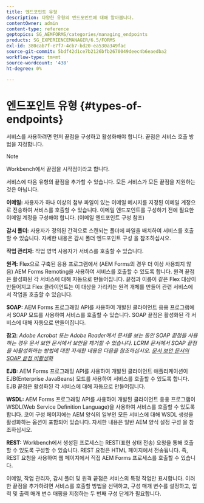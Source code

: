 ```yaml
---
title: 엔드포인트 유형
description: 다양한 유형의 엔드포인트에 대해 알아봅니다.
contentOwner: admin
content-type: reference
geptopics: SG_AEMFORMS/categories/managing_endpoints
products: SG_EXPERIENCEMANAGER/6.5/FORMS
exl-id: 380cab7f-e7f7-4cb7-bd20-ea530a349fac
source-git-commit: 5bdf42d1ce7b2126bfb2670049deec4b6eaedba2
workflow-type: tm+mt
source-wordcount: '438'
ht-degree: 0%

---
```


# 엔드포인트 유형 {#types-of-endpoints}

서비스를 사용하려면 먼저 끝점을 구성하고 활성화해야 합니다. 끝점은 서비스 호출 방법을 지정합니다.

>[!NOTE]
>
>Workbench에서 끝점을 시작점이라고 합니다.

서비스에 다음 유형의 끝점을 추가할 수 있습니다. 모든 서비스가 모든 끝점을 지원하는 것은 아닙니다.

**이메일:** 사용자가 하나 이상의 첨부 파일이 있는 이메일 메시지를 지정된 이메일 계정으로 전송하여 서비스를 호출할 수 있습니다. 이메일 엔드포인트를 구성하기 전에 필요한 이메일 계정을 구성해야 합니다. (이메일 엔드포인트 구성 참조)

**감시 폴더:** 사용자가 정의된 간격으로 스캔되는 폴더에 파일을 배치하여 서비스를 호출할 수 있습니다. 자세한 내용은 감시 폴더 엔드포인트 구성 을 참조하십시오.

**작업 관리자:** 작업 영역 사용자가 서비스를 호출할 수 있습니다.

**원격:** Flex으로 구축된 응용 프로그램에서 (AEM Forms의 경우 더 이상 사용되지 않음) AEM Forms Remoting을 사용하여 서비스를 호출할 수 있도록 합니다. 원격 끝점은 활성화된 각 서비스에 대해 자동으로 만들어집니다. 끝점과 이름이 같은 Flex 대상이 만들어지고 Flex 클라이언트는 이 대상을 가리키는 원격 개체를 만들어 관련 서비스에서 작업을 호출할 수 있습니다.

**SOAP:** AEM Forms 프로그래밍 API를 사용하여 개발된 클라이언트 응용 프로그램에서 SOAP 모드를 사용하여 서비스를 호출할 수 있습니다. SOAP 끝점은 활성화된 각 서비스에 대해 자동으로 만들어집니다.

**참고**: *Adobe Acrobat 또는 Adobe Reader에서 문서를 보는 동안 SOAP 끝점을 사용하는 경우 문서 보안 문서에서 보안을 제거할 수 있습니다. LCRM 문서에서 SOAP 끝점을 비활성화하는 방법에 대한 자세한 내용은 다음을 참조하십시오. [문서 보안 문서의 SOAP 끝점 비활성화](/help/forms/using/admin-help/configuring-client-server-options.md#disable-soap-endpoints-for-document-security-documents)*

**EJB:** AEM Forms 프로그래밍 API를 사용하여 개발된 클라이언트 애플리케이션이 EJB(Enterprise JavaBeans) 모드를 사용하여 서비스를 호출할 수 있도록 합니다. EJB 끝점은 활성화된 각 서비스에 대해 자동으로 만들어집니다.

**WSDL:** AEM Forms 프로그래밍 API를 사용하여 개발된 클라이언트 응용 프로그램이 WSDL(Web Service Definition Language)을 사용하여 서비스를 호출할 수 있도록 합니다. 코어 구성 페이지에는 AEM 양식의 일부인 모든 서비스에 대해 WSDL 생성을 활성화하는 옵션이 포함되어 있습니다. 자세한 내용은 일반 AEM 양식 설정 구성 을 참조하십시오.

**REST:** Workbench에서 생성된 프로세스는 REST(표현 상태 전송) 요청을 통해 호출할 수 있도록 구성할 수 있습니다. REST 요청은 HTML 페이지에서 전송됩니다. 즉, REST 요청을 사용하여 웹 페이지에서 직접 AEM Forms 프로세스를 호출할 수 있습니다.

이메일, 작업 관리자, 감시 폴더 및 원격 끝점은 서비스의 특정 작업만 표시합니다. 이러한 끝점을 추가하려면 서비스를 호출할 방법을 선택하고, 구성 매개 변수를 설정하고, 입력 및 출력 매개 변수 매핑을 지정하는 두 번째 구성 단계가 필요합니다.

